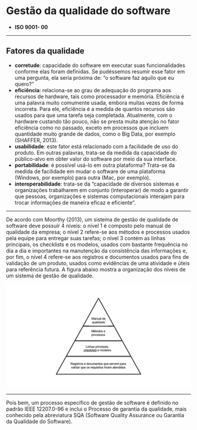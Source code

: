 # Gestão da qualidade do software

- **ISO 9001- 00**

---

## Fatores da qualidade

- **corretude**: capacidade do software em executar suas funcionalidades conforme elas foram definidas. Se pudéssemos resumir esse fator em uma pergunta, ela seria próxima de: “o software faz aquilo que eu quero?”
- **eficiência**: relaciona-se ao grau de adequação do programa aos recursos de hardware, tais como processador e memória. Eficiência é uma palavra muito comumente usada, embora muitas vezes de forma incorreta. Para ele, eficiência é a medida de quantos recursos são usados para que uma tarefa seja completada. Atualmente, com o hardware custando tão pouco, não se presta muita atenção no fator eficiência como no passado, exceto em processos que incluem quantidade muito grande de dados, como o Big Data, por exemplo (SHAFFER, 2013).
- **usabilidade**: este fator está relacionado com a facilidade de uso do produto. Em outras palavras, trata-se da medida da capacidade do público-alvo em obter valor do software por meio da sua interface.
- **portabilidade**: é possível usá-lo em outra plataforma? Trata-se da medida de facilidade em mudar o software de uma plataforma (Windows, por exemplo) para outra (Mac, por exemplo).
- **interoperabilidade**: trata-se da “capacidade de diversos sistemas e organizações trabalharem em conjunto (interoperar) de modo a garantir que pessoas, organizações e sistemas computacionais interajam para trocar informações de maneira eficaz e eficiente”.

---

De acordo com Moorthy (2013), um sistema de gestão de qualidade de software deve possuir 4 níveis: o nível 1 é composto pelo manual de qualidade da empresa; o nível 2 refere-se aos métodos e processos usados pela equipe para entregar suas tarefas; o nível 3 contém as linhas principais, os checklists e os modelos, usados com bastante frequência no dia a dia e importantes na manutenção da consistência das informações e, por fim, o nível 4 refere-se aos registros e documentos usados para fins de validação de um produto, usados como evidências de uma atividade e úteis para referência futura. A figura abaixo mostra a organização dos níveis de um sistema de gestão de qualidade.

![níveis](./images/niveis.png)

---

Pois bem, um processo específico de gestão de software é definido no padrão IEEE 12207.0-96 e inclui o Processo de garantia da qualidade, mais conhecido pela abreviatura SQA (Software Quality Assurance ou Garantia da Qualidade do Software).
